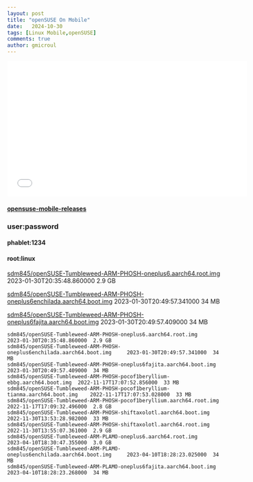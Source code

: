```yaml
---
layout: post
title: "openSUSE On Mobile"
date:   2024-10-30
tags: [Linux Mobile,openSUSE]
comments: true
author: gmicroul
---
```


<iframe width="560" height="315" src="//player.bilibili.com/player.html?isOutside=true&aid=113405037905738&bvid=BV1neSQYLE4R&cid=26556498453&p=1" scrolling="no" border="0" frameborder="no" framespacing="0" allowfullscreen="true"></iframe>

#### <a href="https://swiftobjectstorage.eu-madrid-1.oraclecloud.com/v1/axvje53kuldk/opensuse-mobile-releases/index.html" title="opensuse-mobile-releases">opensuse-mobile-releases</a>
### user:password
#### phablet:1234
#### root:linux

<a href="https://swiftobjectstorage.eu-madrid-1.oraclecloud.com/v1/axvje53kuldk/opensuse-mobile-releases/sdm845/openSUSE-Tumbleweed-ARM-PHOSH-oneplus6.aarch64.root.img" title="openSUSE-Tumbleweed-ARM-PHOSH-oneplus6.aarch64.root.img">sdm845/openSUSE-Tumbleweed-ARM-PHOSH-oneplus6.aarch64.root.img</a> 			2023-01-30T20:35:48.860000	2.9 GB

<a href="https://swiftobjectstorage.eu-madrid-1.oraclecloud.com/v1/axvje53kuldk/opensuse-mobile-releases/sdm845/openSUSE-Tumbleweed-ARM-PHOSH-oneplus6enchilada.aarch64.boot.img" title="openSUSE-Tumbleweed-ARM-PHOSH-oneplus6enchilada.aarch64.boot.img">sdm845/openSUSE-Tumbleweed-ARM-PHOSH-oneplus6enchilada.aarch64.boot.img</a>		2023-01-30T20:49:57.341000	34 MB

<a href="https://swiftobjectstorage.eu-madrid-1.oraclecloud.com/v1/axvje53kuldk/opensuse-mobile-releases/sdm845/openSUSE-Tumbleweed-ARM-PHOSH-oneplus6fajita.aarch64.boot.img" title="openSUSE-Tumbleweed-ARM-PHOSH-oneplus6fajita.aarch64.boot.img">sdm845/openSUSE-Tumbleweed-ARM-PHOSH-oneplus6fajita.aarch64.boot.img</a>		2023-01-30T20:49:57.409000	34 MB

	sdm845/openSUSE-Tumbleweed-ARM-PHOSH-oneplus6.aarch64.root.img 			2023-01-30T20:35:48.860000	2.9 GB
	sdm845/openSUSE-Tumbleweed-ARM-PHOSH-oneplus6enchilada.aarch64.boot.img		2023-01-30T20:49:57.341000	34 MB
	sdm845/openSUSE-Tumbleweed-ARM-PHOSH-oneplus6fajita.aarch64.boot.img		2023-01-30T20:49:57.409000	34 MB
	sdm845/openSUSE-Tumbleweed-ARM-PHOSH-pocof1beryllium-ebbg.aarch64.boot.img	2022-11-17T17:07:52.856000	33 MB
	sdm845/openSUSE-Tumbleweed-ARM-PHOSH-pocof1beryllium-tianma.aarch64.boot.img	2022-11-17T17:07:53.028000	33 MB
	sdm845/openSUSE-Tumbleweed-ARM-PHOSH-pocof1beryllium.aarch64.root.img		2022-11-17T17:09:32.496000	2.8 GB
	sdm845/openSUSE-Tumbleweed-ARM-PHOSH-shiftaxolotl.aarch64.boot.img		2022-11-30T13:53:28.982000	33 MB
	sdm845/openSUSE-Tumbleweed-ARM-PHOSH-shiftaxolotl.aarch64.root.img		2022-11-30T13:55:07.361000	2.9 GB
	sdm845/openSUSE-Tumbleweed-ARM-PLAMO-oneplus6.aarch64.root.img			2023-04-10T18:30:47.355000	3.0 GB
	sdm845/openSUSE-Tumbleweed-ARM-PLAMO-oneplus6enchilada.aarch64.boot.img		2023-04-10T18:28:23.025000	34 MB
	sdm845/openSUSE-Tumbleweed-ARM-PLAMO-oneplus6fajita.aarch64.boot.img		2023-04-10T18:28:23.268000	34 MB
